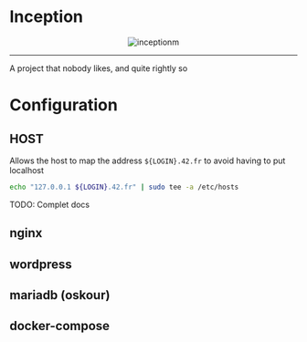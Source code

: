 # Inception

<center>

![inceptionm](https://github.com/ayogun/42-project-badges/blob/main/badges/inceptionm.png)

</center>

---

A project that nobody likes, and quite rightly so

# Configuration

## HOST

Allows the host to map the address `${LOGIN}.42.fr` to avoid having to put localhost
```sh
echo "127.0.0.1 ${LOGIN}.42.fr" | sudo tee -a /etc/hosts
```

TODO: Complet docs

## nginx

## wordpress

## mariadb (oskour)

## docker-compose